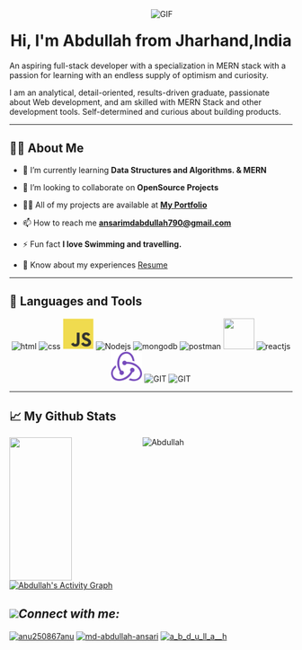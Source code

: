 <img align="right" alt="GIF" src="https://miro.medium.com/max/700/0*FGD6BUzzZs1VJLuY.gif" width="50%"/>


<h1 align="center">Hi, I'm Abdullah from Jharhand,India</h1>
An aspiring full-stack developer with a specialization in MERN stack with a passion for learning with an endless supply of optimism and curiosity.

I am an analytical, detail-oriented, results-driven graduate, passionate about Web development, and am skilled with MERN Stack and other development tools. Self-determined and curious about building products.
<hr/>


## 🙋‍♂️ About Me

- 🌱 I’m currently learning **Data Structures and Algorithms. & MERN**

- 👯 I’m looking to collaborate on **OpenSource Projects**

- 👨‍💻 All of my projects are available at **[My Portfolio](https://LINK_HERE/)**

- 📫 How to reach me **ansarimdabdullah790@gmail.com**

- ⚡ Fun fact **I love Swimming and travelling.**

- 📄 Know about my experiences [Resume](https://drive.google.com/file/d/1KnRdWO-YIt6XHdWSMiuH6idV5UdlLtyT/view?usp=drivesdk)

<hr/>


## 🚀 Languages and Tools

<p align="center">
      <img src="https://www.vectorlogo.zone/logos/w3_html5/w3_html5-icon.svg" alt="html" width="55" height="55"/>
      <img src="https://www.vectorlogo.zone/logos/w3_css/w3_css-icon.svg" alt="css" width="55" height="55"/>
      <img src="https://raw.githubusercontent.com/devicons/devicon/master/icons/javascript/javascript-original.svg" alt="javascript" width="55" height="55"/>
      <img src="https://www.vectorlogo.zone/logos/nodejs/nodejs-icon.svg" alt="Nodejs" width="55" height="55"/>
      <img src="https://www.vectorlogo.zone/logos/mongodb/mongodb-icon.svg" alt="mongodb"  height="55"/>
      <img src="https://www.vectorlogo.zone/logos/getpostman/getpostman-icon.svg" alt="postman" width="55" height="55"/>
      <img src="https://www.vectorlogo.zone/logos/expressjs/expressjs-icon.svg" width="55" height="55"/>
      <img src="https://www.vectorlogo.zone/logos/reactjs/reactjs-icon.svg" alt="reactjs" width="55" height="55"/>
      <img src="https://raw.githubusercontent.com/devicons/devicon/master/icons/redux/redux-original.svg" alt="redux" width="55" height="55"/>
      <img src="https://www.vectorlogo.zone/logos/git-scm/git-scm-icon.svg" alt="GIT" width="55" height="55" marginleft="15"/>
      <img src="https://www.svgrepo.com/show/354048/material-ui.svg" alt="GIT" width="55" height="55" marginleft="15"/>
</p>
<hr/>


## 📈 My Github Stats
<div>
  <img align="left" src="https://github-readme-stats.vercel.app/api?username=Abdullah-FSWD&show_icons=true&theme=blue" height="255px" width="47%"/>
  <img align="left" src="https://github-readme-streak-stats.herokuapp.com/?user=Abdullah-FSWD&theme=blue" alt="Abdullah" height="255px" width="47%" />
</div>

<div>
  <a href="https://github.com/Abdullah-FSWD/github-readme-activity-graph"><img alt="Abdullah's Activity Graph" src="https://activity-graph.herokuapp.com/graph?username=Abdullah-FSWD&bg_color=0D1117&color=5BCDEC&line=5BCDEC&point=FFFFFF&hide_border=true" /></a>
</div
<hr/>

##  <i><img src="https://raw.githubusercontent.com/ShahriarShafin/ShahriarShafin/main/Assets/handshake.gif" width="80"/>Connect with me: </i>
<p align="left">
<a href="https://twitter.com/" target="blank"><img align="center" src="https://www.vectorlogo.zone/logos/twitter/twitter-official.svg" alt="anu250867anu" height="30" width="40" /></a>
<a href="https://linkedin.com/in/md-abdullah-ansari" target="blank"><img align="center" src="https://www.vectorlogo.zone/logos/linkedin/linkedin-icon.svg" alt="md-abdullah-ansari" height="30" width="40" /></a>
<!-- <a href="https://fb.com/anu.abckyadav" target="blank"><img align="center" src="https://www.vectorlogo.zone/logos/facebook/facebook-icon.svg" alt="anu.abckyadav" height="30" width="40" /></a> -->
<a href="https://www.instagram.com/a_b_d_u_ll_a__h" target="blank"><img align="center" src="https://raw.githubusercontent.com/rahuldkjain/github-profile-readme-generator/master/src/images/icons/Social/instagram.svg" alt="a_b_d_u_ll_a__h" height="30" width="40" /></a>   
</p>
      


      
      
      
